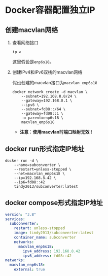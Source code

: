 # Docker容器配置独立IP

## 创建macvlan网络

1. 查看网络接口

    ```shell
    ip a
    ```

    这里假设是`enp6s18`。

1. 创建IPv4和IPv6双栈的macvlan网络

    假设创建的macvlan接口为`macvlan_enp6s18`

    ```shell
    docker network create -d macvlan \
        --subnet=192.168.8.0/24 \
        --gateway=192.168.8.1 \
        --ipv6 \
        --subnet=fd08::/64 \
        --gateway=fd08::1 \
        -o parent=enp6s18 \
        macvlan_enp6s18
    ```

    + **注意：使用macvlan时端口映射无效！**

## docker run形式指定IP地址

```shell
docker run -d \
    --name=subconverter \
    --restart=unless-stopped \
    --net=macvlan_enp6s18 \
    --ip=192.168.8.42 \
    --ip6=fd08::42
    tindy2013/subconverter:latest
```

## docker compose形式指定IP地址

```yml
version: "3.8"
services:
  subconverter:
    restart: unless-stopped
    image: tindy2013/subconverter:latest
    container_name: subconverter
    networks:
      macvlan_enp6s18:
        ipv4_address: 192.168.8.42
        ipv6_address: fd08::42
networks:
  macvlan_enp6s18:
    external: true
```
